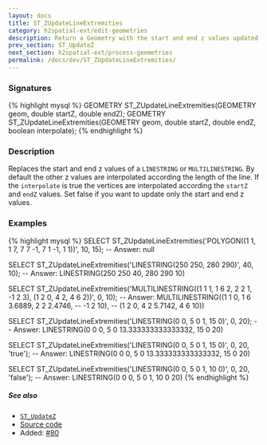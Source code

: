 ```yaml
---
layout: docs
title: ST_ZUpdateLineExtremities
category: h2spatial-ext/edit-geometries
description: Return a Geometry with the start and end z values updated
prev_section: ST_UpdateZ
next_section: h2spatial-ext/process-geometries
permalink: /docs/dev/ST_ZUpdateLineExtremities/
---
```


### Signatures

{% highlight mysql %}
GEOMETRY ST_ZUpdateLineExtremities(GEOMETRY geom, double startZ, 
                                   double endZ);
GEOMETRY ST_ZUpdateLineExtremities(GEOMETRY geom, double startZ, 
                                   double endZ, boolean interpolate);
{% endhighlight %}

### Description
Replaces the start and end z values of a `LINESTRING` or `MULTILINESTRING`. By default the other z values are interpolated according the length of the line. 
If the `interpolate` is true the vertices are interpolated according the `startZ` and `endZ` values.
Set false if you want to update only the start and end z values.

### Examples

{% highlight mysql %}
SELECT ST_ZUpdateLineExtremities('POLYGON((1 1, 1 7, 7 7 -1, 
                                           7 1 -1, 1 1))', 
                                  10, 15);
-- Answer: null

SELECT ST_ZUpdateLineExtremities('LINESTRING(250 250, 280 290)',
                                  40, 10);
-- Answer: LINESTRING(250 250 40, 280 290 10)

SELECT ST_ZUpdateLineExtremities('MULTILINESTRING((1 1 1, 1 6 2, 
                                                   2 2 1, -1 2 3),
                                                  (1 2 0, 4 2, 
                                                   4 6 2))', 
                                 0, 10);
-- Answer: MULTILINESTRING((1 1 0, 1 6 3.6889, 2 2 2.4746, 
--                          -1 2 10), 
--                         (1 2 0, 4 2 5.7142, 4 6 10))

SELECT ST_ZUpdateLineExtremities('LINESTRING(0 0, 5 0 1, 15 0)', 
                                  0, 20);
-- Answer: LINESTRING(0 0 0, 5 0 13.333333333333332, 15 0 20)

SELECT ST_ZUpdateLineExtremities('LINESTRING(0 0, 5 0 1, 15 0)',
                                  0, 20, 'true');
-- Answer: LINESTRING(0 0 0, 5 0 13.333333333333332, 15 0 20)

SELECT ST_ZUpdateLineExtremities('LINESTRING(0 0, 5 0 1, 10 0)',
                                  0, 20, 'false');
-- Answer: LINESTRING(0 0 0, 5 0 1, 10 0 20)
{% endhighlight %}

##### See also
* [`ST_UpdateZ`](../ST_UpdateZ)
* <a href="https://github.com/irstv/H2GIS/blob/master/h2spatial-ext/src/main/java/org/h2gis/h2spatialext/function/spatial/edit/ST_ZUpdateLineExtremities.java" target="_blank">Source code</a>
* Added: <a href="https://github.com/irstv/H2GIS/pull/80" target="_blank">#80</a>
